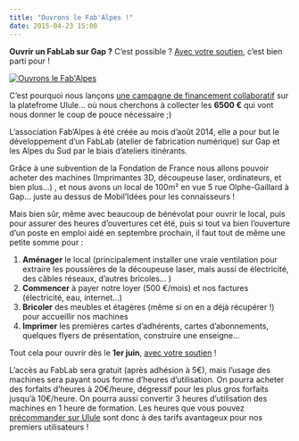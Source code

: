 ```yaml
---
title: "Ouvrons le Fab'Alpes !"
date: 2015-04-23 15:00
---
```


**Ouvrir un FabLab sur Gap ?** C’est possible ? [Avec votre soutien](http://fr.ulule.com/ouvrons-le-fabalpes/), c’est bien parti pour !

[![Ouvrons le Fab'Alpes](/img/blog/ouvrons-le-fabalpes.png)](http://fr.ulule.com/ouvrons-le-fabalpes/)

C’est pourquoi nous lançons [une campagne de financement collaboratif](http://fr.ulule.com/ouvrons-le-fabalpes/) sur la platefrome Ulule… où nous cherchons à collecter les **6500 €** qui vont nous donner le coup de pouce nécessaire ;)

L’association Fab’Alpes à été créée au mois d’août 2014, elle a pour but le développement d’un FabLab (atelier de fabrication numérique) sur Gap et les Alpes du Sud par le biais d’ateliers itinérants.

Grâce à une subvention de la Fondation de France nous allons pouvoir acheter des machines (Imprimantes 3D, découpeuse laser, ordinateurs, et bien plus…) , et nous avons un local de 100m² en vue 5 rue Olphe-Gaillard à Gap… juste au dessus de Mobil’Idées pour les connaisseurs !

Mais bien sûr, même avec beaucoup de bénévolat pour ouvrir le local, puis pour assurer des heures d’ouvertures cet été, puis si tout va bien l’ouverture d’un poste en emploi aidé en septembre prochain, il faut tout de même une petite somme pour :

1. **Aménager** le local (principalement installer une vraie ventilation pour extraire les poussières de la découpeuse laser, mais aussi de électricité, des câbles réseaux, d’autres bricoles… )
2. **Commencer** à payer notre loyer (500 €/mois) et nos factures (électricité, eau, internet…)
3. **Bricoler** des meubles et étagères (même si on en a déjà récupérer !) pour accueillir nos machines
4. **Imprimer** les premières cartes d’adhérents, cartes d’abonnements, quelques flyers de présentation, construire une enseigne…

Tout cela pour ouvrir dès le **1er juin**, [avec votre soutien](http://fr.ulule.com/ouvrons-le-fabalpes/) !

L’accès au FabLab sera gratuit (après adhésion à 5€), mais l’usage des machines sera payant sous forme d’heures d’utilisation. On pourra acheter des forfaits d’heures à 20€/heure, dégressif pour les plus gros forfaits jusqu’à 10€/heure. On pourra aussi convertir 3 heures d’utilisation des machines en 1 heure de formation. Les heures que vous pouvez [précommander sur Ulule](http://fr.ulule.com/ouvrons-le-fabalpes/) sont donc à des tarifs avantageux pour nos premiers utilisateurs !


